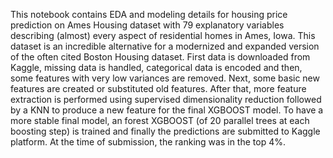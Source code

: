 This notebook contains EDA and modeling details for housing price 
prediction on Ames Housing dataset with 79 explanatory variables 
describing (almost) every aspect of residential homes in Ames, Iowa. This 
dataset is an incredible alternative for a modernized and 
expanded version of the often cited Boston Housing dataset.
First data is downloaded from Kaggle, missing data is handled, 
categorical data is encoded and then, some features with very low 
variances are removed. Next, some basic new features are created or 
substituted old features. After that, more feature 
extraction is performed using supervised dimensionality reduction followed 
by a KNN to produce a new feature for the final XGBOOST model. To have a 
more stable final model, an forest XGBOOST (of 20 parallel trees at each 
boosting step) is trained and finally the predictions are submitted to 
Kaggle platform. At the time of submission, the ranking was in the top 4%.  
